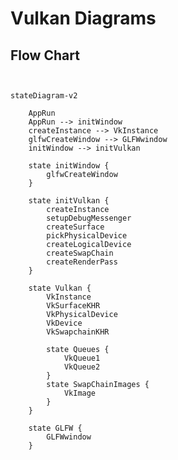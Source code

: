 # Vulkan Diagrams 

<!-- vscode-markdown-toc -->

<!-- vscode-markdown-toc-config
	numbering=false
	autoSave=true
	/vscode-markdown-toc-config -->
<!-- /vscode-markdown-toc -->


## Flow Chart

```mermaid


stateDiagram-v2

    AppRun
    AppRun --> initWindow
    createInstance --> VkInstance
    glfwCreateWindow --> GLFWwindow
    initWindow --> initVulkan

    state initWindow {
        glfwCreateWindow
    }

    state initVulkan {
        createInstance
        setupDebugMessenger
        createSurface
        pickPhysicalDevice
        createLogicalDevice
        createSwapChain
        createRenderPass
    }

    state Vulkan {
        VkInstance
        VkSurfaceKHR
        VkPhysicalDevice
        VkDevice
        VkSwapchainKHR

        state Queues {
            VkQueue1
            VkQueue2
        }
        state SwapChainImages {
            VkImage
        }
    }

    state GLFW {
        GLFWwindow
    }
```